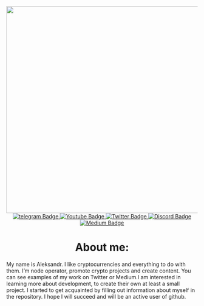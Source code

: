 <div id="header" align="center">
  <img src="https://media.giphy.com/media/QpVUMRUJGokfqXyfa1/giphy.gif" width="544"/>
</div>
<div id="badges" align="center">
  <a href="https://t.me/zagaika7">
    <img src="https://img.shields.io/badge/Telegram-blue?style=for-the-badge&logo=telegram&logoColor=white" alt="telegram Badge"/>
  </a>
  <a href="https://www.youtube.com/@zagaika">
    <img src="https://img.shields.io/badge/YouTube-red?style=for-the-badge&logo=youtube&logoColor=white" alt="Youtube Badge"/>
  </a>
  <a href="https://twitter.com/zagaika777">
    <img src="https://img.shields.io/badge/Twitter-blue?style=for-the-badge&logo=twitter&logoColor=white" alt="Twitter Badge"/>
  </a>
   <a href="https://discordapp.com/users/927456208909111326">
    <img src="https://img.shields.io/badge/Discord-purple?style=for-the-badge&logo=discord&logoColor=white" alt="Discord Badge"/>
  </a>

   <a href="http://medium.com/@crzag99999">
    <img src="https://img.shields.io/badge/Medium-red?style=for-the-badge&logo=medium&logoColor=white" alt="Medium Badge"/>
  </a>

</div>
<div id="badges" align="center">
<img src="https://komarev.com/ghpvc/?username=zigzag999" alt=""/>
</div>
<h1 align="center">
About me:
</h1>
My name is Aleksandr. I like cryptocurrencies and everything to do with them. I’m node operator, promote crypto projects and create content. You can see examples of my work on Twitter or Medium.I am interested in learning more about development, to create their own at least a small project. I started to get acquainted by filling out information about myself in the repository. I hope I will succeed and will be an active user of github.


